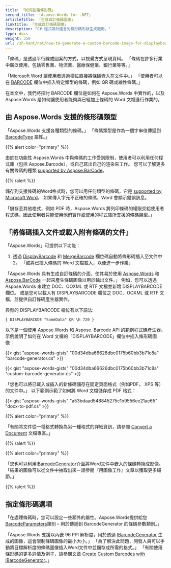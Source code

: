 ```yaml
---
title: 「如何創建條形碼」
second_title: 「Aspose.Words for .NET」
articleTitle: 「生成自訂條碼圖像」
linktitle: 「生成自訂條碼圖像」
description: "C# 程式設計語言的條形碼形狀生成範例。"
type: docs
weight: 350
url: /zh-hant/net/how-to-generate-a-custom-barcode-image-for-displaybarcode-field/
---
```


「條碼」是透過平行線或圖案的方式，以視覺方式呈現資料。 「條碼在許多行業中廣泛使用，包括零售業、物流業、醫療保健業、銀行業等等。」

「Microsoft Word 讓使用者透過欄位直接將條碼嵌入在文件中。」 「使用者可以在 [BARCODE](https://learn.microsoft.com/en-us/openspecs/office_standards/ms-oi29500/cbc893c0-9683-416d-84c6-407a92451c19) 欄位中插入特定類型的條碼，例如 QR 碼或線性條碼。」

在本文中，我們將探討 BARCODE 欄位是如何在 Aspose.Words 中實作的，以及 Aspose.Words 是如何讓使用者能夠與已經加上條碼的 Word 文檔進行作業的。

## 由 Aspose.Words 支援的條形碼類型

「Aspose.Words 支援各種類型的條碼。」 「條碼類型是作為一個字串值傳遞到 [BarcodeType](https://reference.aspose.com/words/net/aspose.words.fields/barcodeparameters/barcodetype/) 屬性。」

{{% alert color="primary" %}}

由於在功能性 Aspose.Words 中與條碼的工作受到限制，使用者可以利用任何程式庫（包括 Aspose.Barcode），或自己寫出自己的渲染來工作。 您可以了解更多有關條碼的種類 [supported by Aspose.BarCode](https://docs.aspose.com/barcode/net/barcode-types/)。

{{% /alert %}}

儲存到支援條碼的Word格式時，您可以用任何類型的條碼，它是 [supported by Microsoft Word](https://support.microsoft.com/en-us/office/field-codes-displaybarcode-6d81eade-762d-4b44-ae81-f9d3d9e07be3)。 如果傳入字元不正確的條碼，Word 會顯示錯誤訊息。

「儲存至其他格式，例如 PDF 時，Aspose.Words 將列印條碼的權限交給使用者程式碼，因此使用者只能使用他們實作或使用的程式庫所支援的條碼類型。」

## 「將條碼插入文件或載入附有條碼的文件」

「Aspose.Words」可提供以下功能：

1. 透過 [DisplayBarcode](https://support.microsoft.com/en-au/office/field-codes-displaybarcode-6d81eade-762d-4b44-ae81-f9d3d9e07be3) 和 [MergeBarcode](https://support.microsoft.com/en-au/office/field-codes-mergebarcode-812fc43f-cb53-4782-8f9f-290ed08d34f3) 欄位碼自動將條形碼插入至文件中
2。 「或將已插入條碼的 Word 文檔載入，以便進一步作業」

「Aspose.Words 具有生成自訂條碼的介面，使其易於使用 [Aspose.Words](https://products.aspose.com/words/net/) 和 [Aspose.BarCode](https://products.aspose.com/barcode/net/) 一起來產生條碼圖像以用於輸出文件。」 例如，您可以透過 Aspose.Words 來建立 DOC、OOXML 或 RTF 文檔並新增 DISPLAYBARCODE 欄位。 或是您可以載入有 DISPLAYBARCODE 欄位之 DOC、OOXML 或 RTF 文檔，並提供自訂條碼產生器實作。

典型的 DISPLAYBARCODE 欄位有以下語法:

`{ DISPLAYBARCODE "SomeData" QR \h 720 }`

以下是一個使用 Aspose.Words 和 Aspose. Barcode API 的範例程式碼產生器。 示例說明了如何在 Word 文檔的「DISPLAYBARCODE」欄位中插入條形碼圖像：

{{< gist "aspose-words-gists" "00d34dba66626dbc0175b60bb3b71c8a" "barcode-generator.cs" >}}

{{< gist "aspose-words-gists" "00d34dba66626dbc0175b60bb3b71c8a" "custom-barcode-generator.cs" >}}

「您也可以將已載入或插入的新條碼儲存在固定頁面格式（例如PDF， XPS 等）的文件中。」 以下範例示範了如何將 Word 文檔儲存成 PDF 格式：

{{< gist "aspose-words-gists" "a53bdaad548845275c1b9556ee21ae65" "docx-to-pdf.cs" >}}

{{% alert color="primary" %}}

「有關將文件從一種格式轉換為另一種格式的詳細資訊，請參閱 [Convert a Document](/words/net/convert-a-document/) 文檔專區。」

{{% /alert %}}

{{% alert color="primary" %}}

「您也可以利用[IBarcodeGenerator](https://reference.aspose.com/words/net/aspose.words.fields/ibarcodegenerator/)介面將Word文件中嵌入的條碼轉換成影像。 「結果的圖像可以從文件中抽取出來－請參閱『用圖像工作』文章以獲取更多細節。」

{{% /alert %}}

## 指定條形碼選項

「在處理條碼時，您可以設定一些額外的屬性。Aspose.Words提供給您 [BarcodeParameters](https://reference.aspose.com/words/net/aspose.words.fields/barcodeparameters/)類別 – 用於傳遞到 BarcodeGenerator 的條碼參數類別。」

「Aspose.Words 支援以內嵌 96 PPI 解析度，用於透過 [IBarcodeGenerator](https://reference.aspose.com/words/net/aspose.words.fields/ibarcodegenerator/) 生成的圖像，這會限制條碼圖像的最小大小。」 「為了解決此問題，開發人員可以手動將目標解析度的條碼圖像插入Word文件中並儲存成所需的格式。」 「有關使用條形碼的更多詳情及例子，請參閱文章 [Create Custom Barcodes with IBarcodeGenerator](https://docs.aspose.com/barcode/net/how-to-create-custom-barcodes-with-ibarcodegenerator/)。」